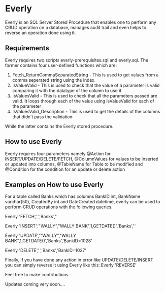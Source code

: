 # Everly
Everly is an SQL Server Stored Procedure that enables one to perform any CRUD operation on a database, manages audit trail and 
even helps to reverse an operation done using it.

Requirements
------------
Everly requires two scripts everly-prerequisites.sql and everly.sql. The former contains four user-defined functions which are: 
1. Fetch_ReturnCommaSeparatedString - This is used to get values from a comma seperated string using the index.
2. IsValueValid - This is used to check that the value of a parameter is valid comparing it with the datatype of the column to use it.
3. IsValuesValid - This is used to check that all the parameters passed are valid. It loops through each of the value using IsValueValid
                   for each of the parameter
4. IsValuesValid_Description - This is used to get the details of the columns that didn't pass the validation

While the latter contains the Everly stored procedure.

How to use Everly
-----------------
Everly requires four parameters namely @Action for INSERT/UPDATE/DELETE/FETCH, @ColumnValues for values to be inserted or updated into
columns, @TableName for Table to be modified and @Condition for the condition for an update or delete action

Examples on How to use Everly
-----------------------------
For a table called Banks which has columns BankID int, BankName varchar(50), CreatedBy int and DateCreated datetime, everly can be used 
to perform CRUD operations with the following queries.

Everly 'FETCH','','Banks',''

Everly 'INSERT','"WALLY","WALLY BANK",1,GETDATE()','Banks',''

Everly 'UPDATE','"WALLY","WALLY BANK",1,GETDATE()','Banks','BankID=1028'

Everly 'DELETE','','Banks','BankID=1027'

Finally, if you have done any action in error like UPDATE/DELETE/INSERT you can simply reverse it using Everly like this:
Everly 'REVERSE'

Feel free to make contributions.

Updates coming very soon....
